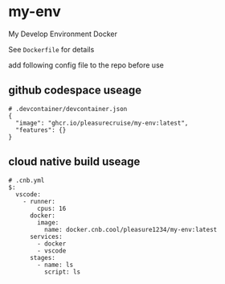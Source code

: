 # my-env

My Develop Environment Docker

See `Dockerfile` for details

add following config file to the repo before use

## github codespace useage

```
# .devcontainer/devcontainer.json
{
  "image": "ghcr.io/pleasurecruise/my-env:latest",
  "features": {}
}
```

## cloud native build useage

```
# .cnb.yml
$:
  vscode:
    - runner:
        cpus: 16
      docker:
        image:
          name: docker.cnb.cool/pleasure1234/my-env:latest
      services:
        - docker
        - vscode
      stages:
        - name: ls
          script: ls
```
